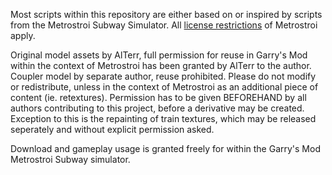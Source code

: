 Most scripts within this repository are either based on or inspired by scripts from the Metrostroi Subway Simulator. All [license restrictions](https://github.com/metrostroi-repo/MetrostroiAddon/blob/dev/license.txt) of Metrostroi apply.

Original model assets by AlTerr, full permission for reuse in Garry's Mod within the context of Metrostroi has been granted by AlTerr to the author.
Coupler model by separate author, reuse prohibited.
Please do not modify or redistribute, unless in the context of Metrostroi as an additional piece of content (ie. retextures). Permission has to be given BEFOREHAND by all authors contributing to this project, before a derivative may be created. Exception to this is the repainting of train textures, which may be released seperately and without explicit permission asked.

Download and gameplay usage is granted freely for within the Garry's Mod Metrostroi Subway simulator.
